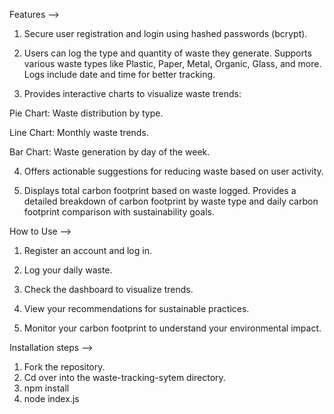 Features -->

1. Secure user registration and login using hashed passwords (bcrypt).

2. Users can log the type and quantity of waste they generate. Supports various waste types like Plastic, Paper, Metal, Organic, Glass, and more. Logs include date and time for better tracking.

3. Provides interactive charts to visualize waste trends:

Pie Chart: Waste distribution by type.

Line Chart: Monthly waste trends.

Bar Chart: Waste generation by day of the week.

4. Offers actionable suggestions for reducing waste based on user activity.

5. Displays total carbon footprint based on waste logged. Provides a detailed breakdown of carbon footprint by waste type and daily carbon footprint comparison with sustainability goals.


How to Use -->

1. Register an account and log in.

2. Log your daily waste.

3. Check the dashboard to visualize trends.

4. View your recommendations for sustainable practices.

5. Monitor your carbon footprint to understand your environmental impact.


Installation steps -->

1. Fork the repository.
2. Cd over into the waste-tracking-sytem directory.
3. npm install
4. node index.js
